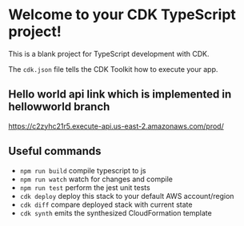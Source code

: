 # Welcome to your CDK TypeScript project!

This is a blank project for TypeScript development with CDK.

The `cdk.json` file tells the CDK Toolkit how to execute your app.

## Hello world api link which is implemented in hellowworld branch 
https://c2zyhc21r5.execute-api.us-east-2.amazonaws.com/prod/ 

## Useful commands

 * `npm run build`   compile typescript to js
 * `npm run watch`   watch for changes and compile
 * `npm run test`    perform the jest unit tests
 * `cdk deploy`      deploy this stack to your default AWS account/region
 * `cdk diff`        compare deployed stack with current state
 * `cdk synth`       emits the synthesized CloudFormation template

